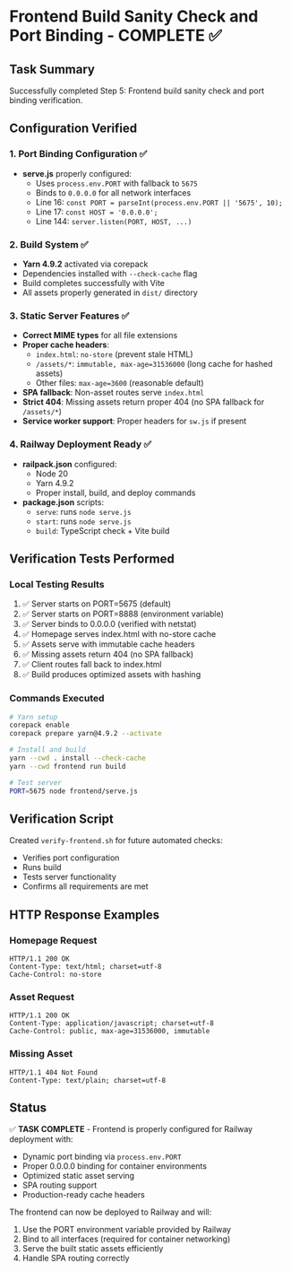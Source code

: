 # Frontend Build Sanity Check and Port Binding - COMPLETE ✅

## Task Summary
Successfully completed Step 5: Frontend build sanity check and port binding verification.

## Configuration Verified

### 1. Port Binding Configuration ✅
- **serve.js** properly configured:
  - Uses `process.env.PORT` with fallback to `5675`
  - Binds to `0.0.0.0` for all network interfaces
  - Line 16: `const PORT = parseInt(process.env.PORT || '5675', 10);`
  - Line 17: `const HOST = '0.0.0.0';`
  - Line 144: `server.listen(PORT, HOST, ...)`

### 2. Build System ✅
- **Yarn 4.9.2** activated via corepack
- Dependencies installed with `--check-cache` flag
- Build completes successfully with Vite
- All assets properly generated in `dist/` directory

### 3. Static Server Features ✅
- **Correct MIME types** for all file extensions
- **Proper cache headers**:
  - `index.html`: `no-store` (prevent stale HTML)
  - `/assets/*`: `immutable, max-age=31536000` (long cache for hashed assets)
  - Other files: `max-age=3600` (reasonable default)
- **SPA fallback**: Non-asset routes serve `index.html`
- **Strict 404**: Missing assets return proper 404 (no SPA fallback for `/assets/*`)
- **Service worker support**: Proper headers for `sw.js` if present

### 4. Railway Deployment Ready ✅
- **railpack.json** configured:
  - Node 20
  - Yarn 4.9.2
  - Proper install, build, and deploy commands
- **package.json** scripts:
  - `serve`: runs `node serve.js`
  - `start`: runs `node serve.js`
  - `build`: TypeScript check + Vite build

## Verification Tests Performed

### Local Testing Results
1. ✅ Server starts on PORT=5675 (default)
2. ✅ Server starts on PORT=8888 (environment variable)
3. ✅ Server binds to 0.0.0.0 (verified with netstat)
4. ✅ Homepage serves index.html with no-store cache
5. ✅ Assets serve with immutable cache headers
6. ✅ Missing assets return 404 (no SPA fallback)
7. ✅ Client routes fall back to index.html
8. ✅ Build produces optimized assets with hashing

### Commands Executed
```bash
# Yarn setup
corepack enable
corepack prepare yarn@4.9.2 --activate

# Install and build
yarn --cwd . install --check-cache
yarn --cwd frontend run build

# Test server
PORT=5675 node frontend/serve.js
```

## Verification Script
Created `verify-frontend.sh` for future automated checks:
- Verifies port configuration
- Runs build
- Tests server functionality
- Confirms all requirements are met

## HTTP Response Examples

### Homepage Request
```
HTTP/1.1 200 OK
Content-Type: text/html; charset=utf-8
Cache-Control: no-store
```

### Asset Request
```
HTTP/1.1 200 OK
Content-Type: application/javascript; charset=utf-8
Cache-Control: public, max-age=31536000, immutable
```

### Missing Asset
```
HTTP/1.1 404 Not Found
Content-Type: text/plain; charset=utf-8
```

## Status
✅ **TASK COMPLETE** - Frontend is properly configured for Railway deployment with:
- Dynamic port binding via `process.env.PORT`
- Proper 0.0.0.0 binding for container environments
- Optimized static asset serving
- SPA routing support
- Production-ready cache headers

The frontend can now be deployed to Railway and will:
1. Use the PORT environment variable provided by Railway
2. Bind to all interfaces (required for container networking)
3. Serve the built static assets efficiently
4. Handle SPA routing correctly

